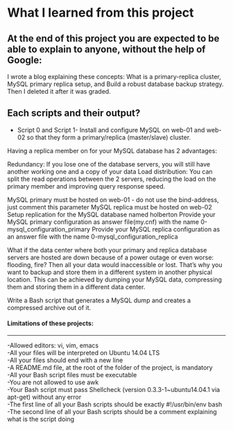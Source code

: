 # What I learned from this project  
At the end of this project you are expected to be able to explain to anyone, without the help of Google:  
---  

I wrote a blog explaining these concepts: What is a primary-replica cluster, MySQL primary replica setup, and Build a robust database backup strategy.  
Then I deleted it after it was graded.


## Each scripts and their output?  
* Script 0 and Script 1- Install and configure MySQL on web-01 and web-02 so that they form a primary/replica (master/slave) cluster.

Having a replica member on for your MySQL database has 2 advantages:

Redundancy: If you lose one of the database servers, you will still have another working one and a copy of your data
Load distribution: You can split the read operations between the 2 servers, reducing the load on the primary member and improving query response speed.  

MySQL primary must be hosted on web-01 - do not use the bind-address, just comment this parameter
MySQL replica must be hosted on web-02
Setup replication for the MySQL database named holberton
Provide your MySQL primary configuration as answer file(my.cnf) with the name 0-mysql_configuration_primary
Provide your MySQL replica configuration as an answer file with the name 0-mysql_configuration_replica  

What if the data center where both your primary and replica database servers are hosted are down because of a power outage or even worse: flooding, fire? Then all your data would inaccessible or lost. That’s why you want to backup and store them in a different system in another physical location. This can be achieved by dumping your MySQL data, compressing them and storing them in a different data center.  

Write a Bash script that generates a MySQL dump and creates a compressed archive out of it.  



#### Limitations of these projects:  
___

-Allowed editors: vi, vim, emacs  
-All your files will be interpreted on Ubuntu 14.04 LTS  
-All your files should end with a new line  
-A README.md file, at the root of the folder of the project, is mandatory  
-All your Bash script files must be executable  
-You are not allowed to use awk  
-Your Bash script must pass Shellcheck (version 0.3.3-1~ubuntu14.04.1 via apt-get) without any error  
-The first line of all your Bash scripts should be exactly #!/usr/bin/env bash  
-The second line of all your Bash scripts should be a comment explaining what is the script doing  

